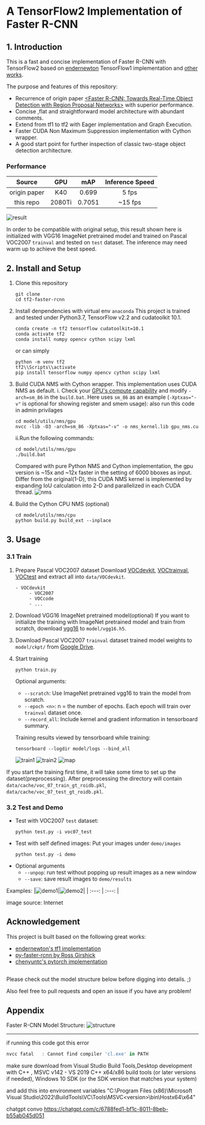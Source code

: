 # A TensorFlow2 Implementation of Faster R-CNN

## 1. Introduction

This is a fast and concise implementation of Faster R-CNN with TensorFlow2 based on [endernewton](https://github.com/endernewton/tf-faster-rcnn) TensorFlow1 implementation and [other works](#acknowledgement).

The purpose and features of this repository:

- Recurrence of origin paper [\<Faster R-CNN: Towards Real-Time Object Detection with Region Proposal Networks\>](https://arxiv.org/abs/1506.01497) with superior performance.
- Concise ,flat and straightforward model architecture with abundant comments.
- Extend from tf1 to tf2 with Eager implementation and Graph Execution.
- Faster CUDA Non Maximum Suppression implementation with Cython wrapper.
- A good start point for further inspection of classic two-stage object detection architecture.

### Performance

| Source | GPU | mAP | Inference Speed |
| :---: | :---: |  :---: |  :---: |
| origin paper | K40 | 0.699 | 5 fps |
| this repo | 2080Ti | 0.7051 | ~15 fps |

![result](imgs/result.jpg)

In order to be compatible with original setup, this result shown here is initialized with VGG16 ImageNet pretrained model and trained on Pascal VOC2007 `trainval` and tested on `test` dataset. The inference may need warm up to achieve the best speed.

## 2. Install and Setup

1. Clone this repository
   ```shell
   git clone 
   cd tf2-faster-rcnn
   ```
2. Install denpendencies with virtual env `anaconda`
   This project is trained and tested under Python3.7, TensorFlow v2.2 and cudatoolkit 10.1.
   ```shell
   conda create -n tf2 tensorflow cudatoolkit=10.1 
   conda activate tf2
   conda install numpy opencv cython scipy lxml
   ```

   or can simply
   ```shell
   python -m venv tf2
   tf2\\Scripts\\activate
   pip install tensorflow numpy opencv cython scipy lxml
   ```
3. Build CUDA NMS with Cython wrapper. This implementation uses CUDA NMS as default.
   i. Check your [GPU's compute capability](https://developer.nvidia.com/cuda-gpus) and modify `-arch=sm_86` in the `build.bat`.
   Here uses `sm_86` as an example (`-Xptxas="-v"` is optional for showing register and smem usage):
   also run this code in admin privilages
   ```shell
   cd model/utils/nms/gpu
   nvcc -lib -O3 -arch=sm_86 -Xptxas="-v" -o nms_kernel.lib gpu_nms.cu
   ```
   ii.Run the following commands: 
   ```shell
   cd model/utils/nms/gpu
   ./build.bat
   ```
   Compared with pure Python NMS and Cython implementation, the gpu version is ~15x and ~12x faster in the setting of 6000 bboxes as input. Differ from the original(1-D), this CUDA NMS kernel is implemented by expanding IoU calculation into 2-D and parallelized in each CUDA thread.
   ![nms](imgs/nms.jpg)
   
4. Build the Cython CPU NMS (optional)
   ```shell
   cd model/utils/nms/cpu
   python build.py build_ext --inplace
   ```

## 3. Usage

### 3.1 Train

1. Prepare Pascal VOC2007 dataset
   Download [VOCdevkit](http://host.robots.ox.ac.uk/pascal/VOC/voc2007/VOCdevkit_08-Jun-2007.tar), [VOCtrainval](http://host.robots.ox.ac.uk/pascal/VOC/voc2007/VOCtrainval_06-Nov-2007.tar), [VOCtest](http://host.robots.ox.ac.uk/pascal/VOC/voc2007/VOCtest_06-Nov-2007.tar) and extract all into `data/VOCdevkit`.
   ```code
   - VOCdevkit
        - VOC2007
        - VOCcode
        - ...
   ```
2. Download VGG16 ImageNet pretrained model(optional)
   If you want to initialize the training with ImageNet pretrained model and train from scratch, download [vgg16](https://storage.googleapis.com/tensorflow/keras-applications/vgg16/vgg16_weights_tf_dim_ordering_tf_kernels.h5) to `model/vgg16.h5`.
3. Download Pascal VOC2007 `trainval` dataset trained model weights to `model/ckpt/` from [Google Drive](https://drive.google.com/file/d/1hdTi7MMTSqWPrEfXr0UUifrSZTEf1iO2/view?usp=sharing).
4. Start training
   ```shell
   python train.py 
   ```
   Optional arguments:
   - `--scratch`: Use ImageNet pretrained vgg16 to train the model from scratch.
   - `--epoch <n>`: n = the number of epochs. Each epoch will train over `trainval` dataset once.
   - `--record_all`: Include kernel and gradient information in tensorboard summary.
   
   Training results viewed by tensorboard while training:
   ```shell
   tensorboard --logdir model/logs --bind_all
   ```
   ![train1](imgs/train1.jpg)
   ![train2](imgs/train2.jpg) ![map](imgs/map.jpg)

If you start the training first time, it will take some time to set up the dataset(preprocessing). After preprocessing the directory will contain `data/cache/voc_07_train_gt_roidb.pkl`, `data/cache/voc_07_test_gt_roidb.pkl`.

### 3.2 Test and Demo
- Test with VOC2007 `test` dataset:
    ```shell
    python test.py -i voc07_test
    ```
- Test with self defined images:
  Put your images under `demo/images`
  ```shell
  python test.py -i demo
  ```
- Optional arguments
  - `--unpop`: run test without popping up result images as a new window
  - `--save`: save result images to `demo/results`


Examples:
|![demo1](demo/results/result_group-lot-people-having-tasty.jpg)|![demo2](demo/results/result_on-the-street-3.jpg)|
| :---: | :---: |

image source: Internet

## Acknowledgement

This project is built based on the following great works:
- [endernewton's tf1 implementation](https://github.com/endernewton/tf-faster-rcnn)
- [py-faster-rcnn by Ross Girshick](https://github.com/rbgirshick/py-faster-rcnn)
- [chenyuntc's pytorch implementation](https://github.com/chenyuntc/simple-faster-rcnn-pytorch)

## 

Please check out the model structure below before digging into details. ;)

Also feel free to pull requests and open an issue if you have any problem!

## Appendix
Faster R-CNN Model Structure:
![structure](imgs/structure.jpg)


----


if running this code got this error
```powershell
nvcc fatal   : Cannot find compiler 'cl.exe' in PATH
```

make sure download from Visual Studio Build Tools,Desktop development with C++ , MSVC v142 - VS 2019 C++ x64/x86 build tools (or later versions if needed), Windows 10 SDK (or the SDK version that matches your system)

and add this into environment variables "C:\Program Files (x86)\Microsoft Visual Studio\2022\BuildTools\VC\Tools\MSVC\<version>\bin\Hostx64\x64"

chatgpt convo https://chatgpt.com/c/6788fed1-bf1c-8011-8beb-b55ab045d051

